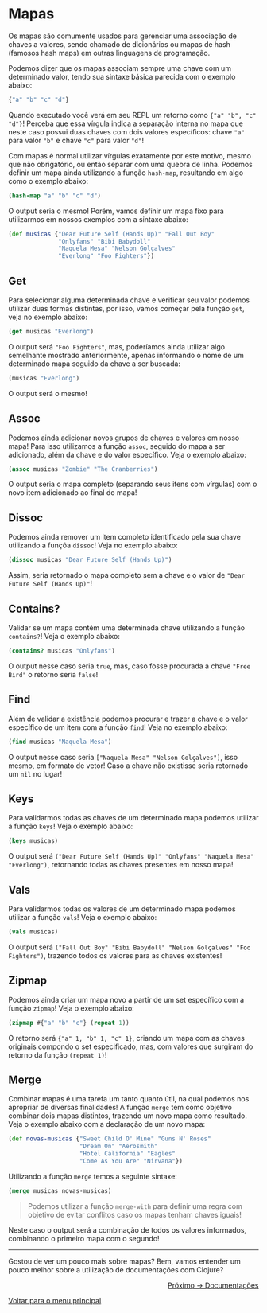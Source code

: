# Mapas

Os mapas são comumente usados para gerenciar uma associação de chaves a valores, sendo chamado de dicionários ou mapas de hash (famosos hash maps) em outras linguagens de programação.

Podemos dizer que os mapas associam sempre uma chave com um determinado valor, tendo sua sintaxe básica parecida com o exemplo abaixo:

```clojure
{"a" "b" "c" "d"}
```

Quando executado você verá em seu REPL um retorno como `{"a" "b", "c" "d"}`! Perceba que essa vírgula indica a separação interna no mapa que neste caso possui duas chaves com dois valores específicos: chave `"a"` para valor `"b"` e chave `"c"` para valor `"d"`!

Com mapas é normal utilizar vírgulas exatamente por este motivo, mesmo que não obrigatório, ou então separar com uma quebra de linha. Podemos definir um mapa ainda utilizando a função `hash-map`, resultando em algo como o exemplo abaixo:

```clojure
(hash-map "a" "b" "c" "d")
```

O output seria o mesmo! Porém, vamos definir um mapa fixo para utilizarmos em nossos exemplos com a sintaxe abaixo:

```clojure
(def musicas {"Dear Future Self (Hands Up)" "Fall Out Boy"
              "Onlyfans" "Bibi Babydoll"
              "Naquela Mesa" "Nelson Golçalves"
              "Everlong" "Foo Fighters"})
```

## Get

Para selecionar alguma determinada chave e verificar seu valor podemos utilizar duas formas distintas, por isso, vamos começar pela função `get`, veja no exemplo abaixo:

```clojure
(get musicas "Everlong")
```

O output será `"Foo Fighters"`, mas, poderíamos ainda utilizar algo semelhante mostrado anteriormente, apenas informando o nome de um determinado mapa seguido da chave a ser buscada:

```clojure
(musicas "Everlong")
```

O output será o mesmo!

## Assoc

Podemos ainda adicionar novos grupos de chaves e valores em nosso mapa! Para isso utilizamos a função `assoc`, seguido do mapa a ser adicionado, além da chave e do valor específico. Veja o exemplo abaixo:

```clojure
(assoc musicas "Zombie" "The Cranberries")
```

O output seria o mapa completo (separando seus itens com vírgulas) com o novo item adicionado ao final do mapa!

## Dissoc

Podemos ainda remover um item completo identificado pela sua chave utilizando a funçõa `dissoc`! Veja no exemplo abaixo:

```clojure
(dissoc musicas "Dear Future Self (Hands Up)")
```

Assim, seria retornado o mapa completo sem a chave e o valor de `"Dear Future Self (Hands Up)"`!

## Contains?

Validar se um mapa contém uma determinada chave utilizando a função `contains?`! Veja o exemplo abaixo:

```clojure
(contains? musicas "Onlyfans")
```

O output nesse caso seria `true`, mas, caso fosse procurada a chave `"Free Bird"` o retorno seria `false`!

## Find

Além de validar a existência podemos procurar e trazer a chave e o valor específico de um item com a função `find`! Veja no exemplo abaixo:

```clojure
(find musicas "Naquela Mesa")
```

O output nesse caso seria `["Naquela Mesa" "Nelson Golçalves"]`, isso mesmo, em formato de vetor! Caso a chave não existisse seria retornado um `nil` no lugar!

## Keys

Para validarmos todas as chaves de um determinado mapa podemos utilizar a função `keys`! Veja o exemplo abaixo:

```clojure
(keys musicas)
```

O output será `("Dear Future Self (Hands Up)" "Onlyfans" "Naquela Mesa" "Everlong")`, retornando todas as chaves presentes em nosso mapa!

## Vals

Para validarmos todas os valores de um determinado mapa podemos utilizar a função `vals`! Veja o exemplo abaixo:

```clojure
(vals musicas)
```

O output será `("Fall Out Boy" "Bibi Babydoll" "Nelson Golçalves" "Foo Fighters")`, trazendo todos os valores para as chaves existentes!

## Zipmap

Podemos ainda criar um mapa novo a partir de um set específico com a função `zipmap`! Veja o exemplo abaixo:

```clojure
(zipmap #{"a" "b" "c"} (repeat 1))
```

O retorno será `{"a" 1, "b" 1, "c" 1}`, criando um mapa com as chaves originais compondo o set especificado, mas, com valores que surgiram do retorno da função `(repeat 1)`!

## Merge

Combinar mapas é uma tarefa um tanto quanto útil, na qual podemos nos apropriar de diversas finalidades! A função `merge` tem como objetivo combinar dois mapas distintos, trazendo um novo mapa como resultado. Veja o exemplo abaixo com a declaração de um novo mapa:

```clojure
(def novas-musicas {"Sweet Child O' Mine" "Guns N' Roses"
                    "Dream On" "Aerosmith"
                    "Hotel California" "Eagles"
                    "Come As You Are" "Nirvana"})
```

Utilizando a função `merge` temos a seguinte sintaxe:

```clojure
(merge musicas novas-musicas)
```
> Podemos utilizar a função `merge-with` para definir uma regra com objetivo de evitar conflitos caso os mapas tenham chaves iguais!

Neste caso o output será a combinação de todos os valores informados, combinando o primeiro mapa com o segundo!

---

Gostou de ver um pouco mais sobre mapas? Bem, vamos entender um pouco melhor sobre a utilização de documentações com Clojure?

<p align="right">
  <a href="https://github.com/lanjoni/clojure4noobs/tree/main/content/conceitos/documentacoes.md">Próximo -> Documentações</a>
</p>

<p align="left">
  <a href="https://github.com/lanjoni/clojure4noobs#roadmap">Voltar para o menu principal</a>
</p>
